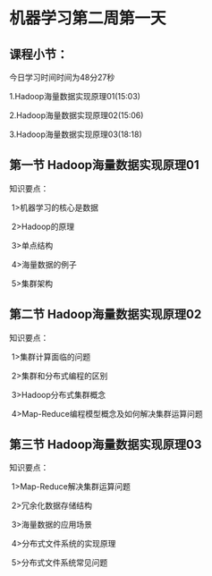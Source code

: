 # 机器学习第二周第一天

## 课程小节：

今日学习时间时间为48分27秒

1.Hadoop海量数据实现原理01(15:03)

2.Hadoop海量数据实现原理02(15:06)

3.Hadoop海量数据实现原理03(18:18)

## 第一节 Hadoop海量数据实现原理01

知识要点：

​	1>机器学习的核心是数据

​	2>Hadoop的原理

​	3>单点结构

​	4>海量数据的例子

​	5>集群架构

## 第二节 Hadoop海量数据实现原理02

知识要点：

​	1>集群计算面临的问题

​	2>集群和分布式编程的区别

​	3>Hadoop分布式集群概念

​	4>Map-Reduce编程模型概念及如何解决集群运算问题

## 第三节 Hadoop海量数据实现原理03

知识要点：

​	1>Map-Reduce解决集群运算问题

​	2>冗余化数据存储结构

​	3>海量数据的应用场景

​	4>分布式文件系统的实现原理

​	5>分布式文件系统常见问题